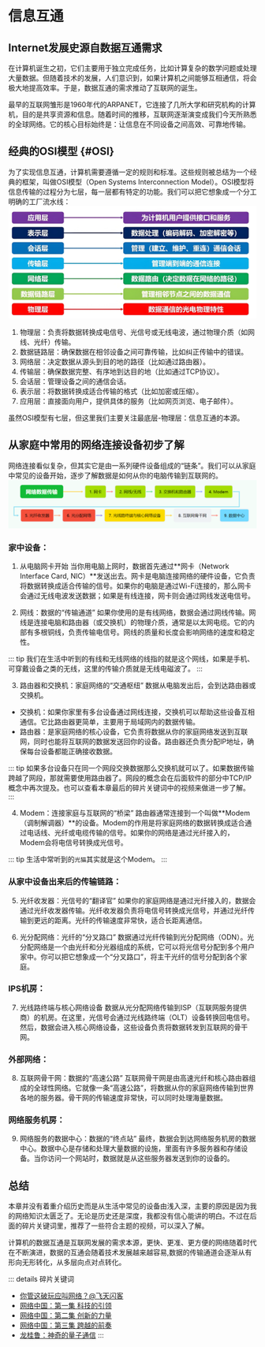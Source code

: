 # 信息互通<Badge type="warning" text="主线3/3" />

## Internet发展史源自数据互通需求
在计算机诞生之初，它们主要用于独立完成任务，比如计算复杂的数学问题或处理大量数据。但随着技术的发展，人们意识到，如果计算机之间能够互相通信，将会极大地提高效率。于是，数据互通的需求推动了互联网的诞生。

最早的互联网雏形是1960年代的ARPANET，它连接了几所大学和研究机构的计算机，目的是共享资源和信息。随着时间的推移，互联网逐渐演变成我们今天所熟悉的全球网络。它的核心目标始终是：让信息在不同设备之间高效、可靠地传输。

## 经典的OSI模型 {#OSI}
为了实现信息互通，计算机需要遵循一定的规则和标准。这些规则被总结为一个经典的框架，叫做OSI模型（Open Systems Interconnection Model）。OSI模型将信息传输的过程分为七层，每一层都有特定的功能。我们可以把它想象成一个分工明确的工厂流水线：
![OSI](./images/OSIModel.png)

1. 物理层：负责将数据转换成电信号、光信号或无线电波，通过物理介质（如网线、光纤）传输。
2. 数据链路层：确保数据在相邻设备之间可靠传输，比如纠正传输中的错误。
3. 网络层：决定数据从源头到目的地的路径（比如通过路由器）。
4. 传输层：确保数据完整、有序地到达目的地（比如通过TCP协议）。
5. 会话层：管理设备之间的通信会话。
6. 表示层：将数据转换成适合传输的格式（比如加密或压缩）。
7. 应用层：直接面向用户，提供具体的服务（比如网页浏览、电子邮件）。

虽然OSI模型有七层，但这里我们主要关注最底层-物理层：信息互通的本源。

## 从家庭中常用的网络连接设备初步了解
网络连接看似复杂，但其实它是由一系列硬件设备组成的“链条”。我们可以从家庭中常见的设备开始，逐步了解数据是如何从你的电脑传输到互联网的。
![网络传输](./images/netTrans.png)
###  家中设备：

1. 从电脑网卡开始
当你用电脑上网时，数据首先通过**网卡（Network Interface Card, NIC）**发送出去。网卡是电脑连接网络的硬件设备，它负责将数据转换成适合传输的信号。如果你的电脑是通过Wi-Fi连接的，那么网卡会通过无线电波发送数据；如果是有线连接，网卡则会通过网线发送电信号。

2. 网线：数据的“传输通道”
如果你使用的是有线网络，数据会通过网线传输。网线是连接电脑和路由器（或交换机）的物理介质，通常是以太网电缆。它的内部有多根铜线，负责传输电信号。网线的质量和长度会影响网络的速度和稳定性。

::: tip
我们在生活中听到的有线和无线网络的线指的就是这个网线，如果是手机、可穿戴设备之类的无线，这里的传输介质就是无线电磁波了。
:::

3. 路由器和交换机：家庭网络的“交通枢纽”
数据从电脑发出后，会到达路由器或交换机。
* 交换机：如果你家里有多台设备通过网线连接，交换机可以帮助这些设备互相通信。它比路由器更简单，主要用于局域网内的数据传输。
* 路由器：是家庭网络的核心设备，它负责将数据从你的家庭网络发送到互联网，同时也能将互联网的数据发送回你的设备。路由器还负责分配IP地址，确保每台设备都能正确接收数据。

::: tip
如果多台设备只在同一个网段交换数据那么交换机就可以了。如果数据传输跨越了网段，那就需要使用路由器了。网段的概念会在后面软件的部分中TCP/IP概念中再次提及。也可以查看本章最后的碎片关键词中的视频来做进一步了解。
:::

4. Modem：连接家庭与互联网的“桥梁”
路由器通常连接到一个叫做**Modem（调制解调器）**的设备。Modem的作用是将家庭网络的数据转换成适合通过电话线、光纤或电缆传输的信号。如果你的网络是通过光纤接入的，Modem会将电信号转换成光信号。

::: tip
生活中常听到的`光猫`其实就是这个Modem。
:::

### 从家中设备出来后的传输链路：

5. 光纤收发器：光信号的“翻译官”
如果你的家庭网络是通过光纤接入的，数据会通过光纤收发器传输。光纤收发器负责将电信号转换成光信号，并通过光纤传输到更远的距离。光纤的传输速度非常快，适合长距离通信。

6. 光分配网络：光纤的“分叉路口”
数据通过光纤传输到光分配网络（ODN）。光分配网络是一个由光纤和分光器组成的系统，它可以将光信号分配到多个用户家中。你可以把它想象成一个“分叉路口”，将主干光纤的信号分配到各个家庭。

### IPS机房：

7. 光线路终端与核心网络设备
数据从光分配网络传输到ISP（互联网服务提供商）的机房。在这里，光信号会通过光线路终端（OLT）设备转换回电信号。然后，数据会进入核心网络设备，这些设备负责将数据转发到互联网的骨干网。

### 外部网络：

8. 互联网骨干网：数据的“高速公路”
互联网骨干网是由高速光纤和核心路由器组成的全球性网络。它就像一条“高速公路”，将数据从你的家庭网络传输到世界各地的服务器。骨干网的传输速度非常快，可以同时处理海量数据。

### 网络服务机房：
9. 网络服务的数据中心：数据的“终点站”
最终，数据会到达网络服务机房的数据中心。数据中心是存储和处理大量数据的设施，里面有许多服务器和存储设备。当你访问一个网站时，数据就是从这些服务器发送到你的设备的。


## 总结
本章并没有着重介绍历史而是从生活中常见的设备由浅入深，主要的原因是因为我的网络知识太匮乏了。无论是历史还是深度，我都没有信心能讲的明白。不过在后面的碎片关键词里，推荐了一些符合主题的视频，可以深入了解。

计算机的数据互通是互联网发展的需求本源，更快、更准、更方便的网络随着时代在不断演进，数据的互通会随着技术发展越来越容易,数据的传输通道会逐渐从有形向无形转化，从多层向点对点转化。

::: details 碎片关键词
* [你管这破玩应叫网络？@飞天闪客](https://www.douyin.com/video/7453855860079578395)
* [网络中国：第一集 科技的引领](https://v.kepu.net.cn/df/202207/t20220711_498802.html)
* [网络中国：第二集 创新的力量](https://v.kepu.net.cn/df/202207/t20220711_498820.html)
* [网络中国：第三集 跨越的前奏](https://v.kepu.net.cn/df/202207/t20220711_498821.html)
* [龙桂鲁：神奇的量子通信](https://v.kepu.net.cn/mooc/gzld/202207/t20220714_501503.html)
:::